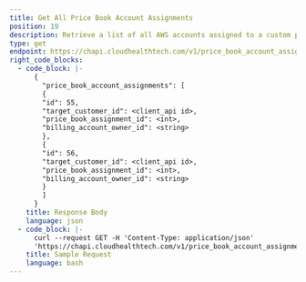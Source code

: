 ```yaml
---
title: Get All Price Book Account Assignments
position: 19
description: Retrieve a list of all AWS accounts assigned to a custom price book.
type: get
endpoint: https://chapi.cloudhealthtech.com/v1/price_book_account_assignments
right_code_blocks:
  - code_block: |-
      {
        "price_book_account_assignments": [
        {
        "id": 55,
        "target_customer_id": <client_api id>,
        "price_book_assignment_id": <int>,
        "billing_account_owner_id": <string>
        },
        {
        "id": 56,
        "target_customer_id": <client_api id>,
        "price_book_assignment_id": <int>,
        "billing_account_owner_id": <string>
        }
        ]
      }
    title: Response Body
    language: json
  - code_block: |-
      curl --request GET -H 'Content-Type: application/json'
      'https://chapi.cloudhealthtech.com/v1/price_book_account_assignments?api_key=<your_api_key>'
    title: Sample Request
    language: bash
---
```

